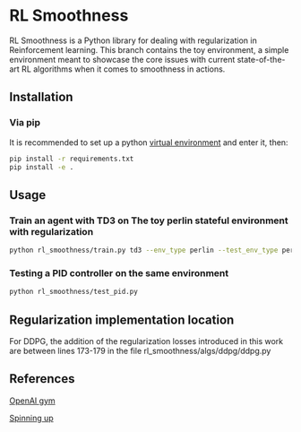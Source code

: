 # RL Smoothness

RL Smoothness is a Python library for dealing with regularization in Reinforcement learning. This branch contains the toy environment, a simple environment meant to showcase the core issues with current state-of-the-art RL algorithms when it comes to smoothness in actions.

## Installation

### Via pip
It is recommended to set up a python [virtual environment](https://docs.python.org/3/library/venv.html) and enter it, then:
```bash
pip install -r requirements.txt
pip install -e .
```

## Usage


### Train an agent with TD3 on The toy perlin stateful environment with regularization
```bash
python rl_smoothness/train.py td3 --env_type perlin --test_env_type perlin --reg_a --reg_s
```


### Testing a PID controller on the same environment
```bash
python rl_smoothness/test_pid.py
```

## Regularization implementation location
For DDPG, the addition of the regularization losses introduced in this work are between lines 173-179 in the file rl_smoothness/algs/ddpg/ddpg.py


## References

[OpenAI gym](https://gym.openai.com/)

[Spinning up](https://spinningup.openai.com/en/latest/index.html)
